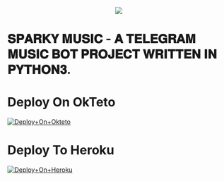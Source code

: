 <p align="center"><a href="https://t.me/TERA_BAAP_Sparky"><img src="https://te.legra.ph/file/fa999d3949f84a2398d32.jpg"></a></p>

# 𝐒𝐏𝐀𝐑𝐊𝐘 𝐌𝐔𝐒𝐈𝐂 - 𝐀 𝐓𝐄𝐋𝐄𝐆𝐑𝐀𝐌 𝐌𝐔𝐒𝐈𝐂 𝐁𝐎𝐓 𝐏𝐑𝐎𝐉𝐄𝐂𝐓 𝐖𝐑𝐈𝐓𝐓𝐄𝐍 𝐈𝐍 𝐏𝐘𝐓𝐇𝐎𝐍𝟑.

# Deploy On OkTeto

[![Deploy+On+Okteto](https://img.shields.io/badge/Deploy%20To%20Okteto-informational?style=for-the-badge&logo=Okteto)](https://cloud.okteto.com/deploy?repository=https://github.com/Shailendra34/TGMusicBot)


# Deploy To Heroku

[![Deploy+On+Heroku](https://www.herokucdn.com/deploy/button.svg)](https://heroku.com/deploy)






